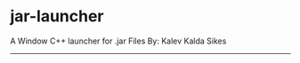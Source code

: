 jar-launcher
============

A Window C++ launcher for .jar Files
By: Kalev Kalda Sikes

-------------
